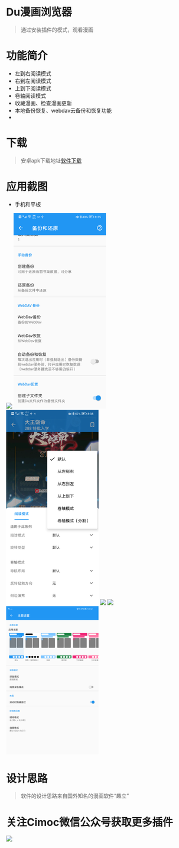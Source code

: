 # Du漫画浏览器

> 通过安装插件的模式，观看漫画

# 功能简介
- 左到右阅读模式
- 右到左阅读模式
- 上到下阅读模式
- 卷轴阅读模式
- 收藏漫画、检查漫画更新
- 本地备份恢复、webdav云备份和恢复功能
- 

# 下载
> 安卓apk下载地址[软件下载](https://github.com/Haleydu/Du/releases)

# 应用截图
- 手机和平板
<img src="./screenshot/01.png" width="250">
<img src="./screenshot/02.png" width="250">
<img src="./screenshot/03.png" width="250">
<img src="./screenshot/04.png" width="250">
<img src="./screenshot/05.png" width="250">
<img src="./screenshot/06.png" width="250">

# 设计思路
> 软件的设计思路来自国外知名的漫画软件“趣立”

# 关注Cimoc微信公众号获取更多插件
<img src="https://gitee.com/Haleydu/picture/raw/master/qrcode_for_gh_c573e41cd30f_258.jpg" width="250">
